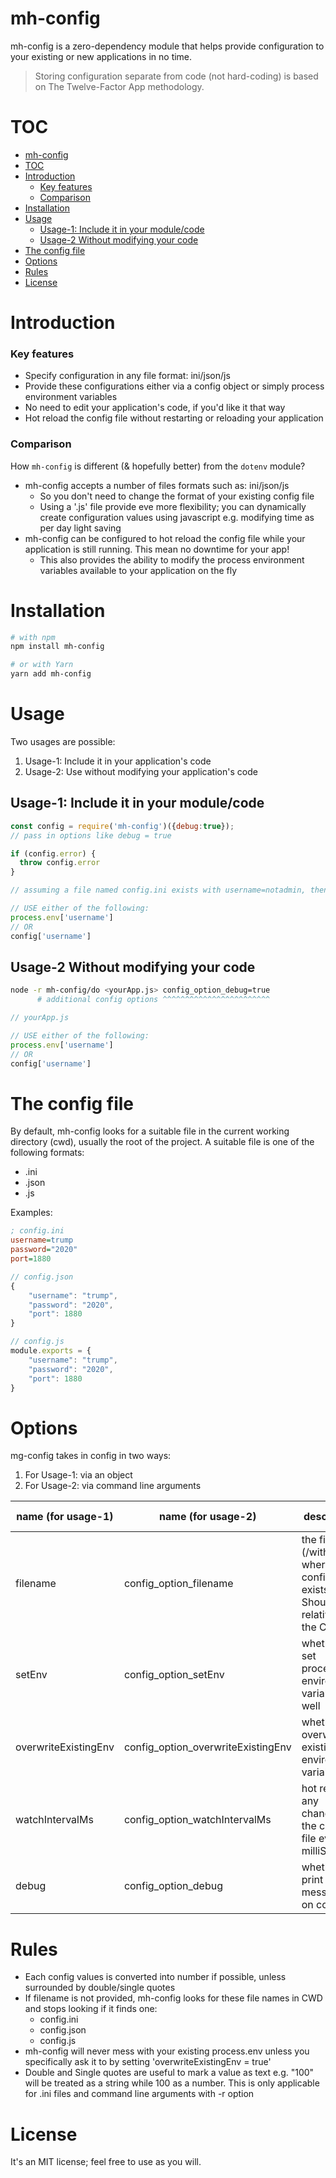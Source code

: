 # mh-config
mh-config is a zero-dependency module that helps provide configuration to your existing or new applications in no time.

> Storing configuration separate from code (not hard-coding) is based on The Twelve-Factor App methodology.

# TOC
- [mh-config](#mh-config)
- [TOC](#toc)
- [Introduction](#introduction)
    - [Key features](#key-features)
    - [Comparison](#comparison)
- [Installation](#installation)
- [Usage](#usage)
  - [Usage-1: Include it in your module/code](#usage-1-include-it-in-your-modulecode)
  - [Usage-2 Without modifying your code](#usage-2-without-modifying-your-code)
- [The config file](#the-config-file)
- [Options](#options)
- [Rules](#rules)
- [License](#license)


# Introduction
### Key features
- Specify configuration in any file format: ini/json/js
- Provide these configurations either via a config object or simply process environment variables
- No need to edit your application's code, if you'd like it that way
- Hot reload the config file without restarting or reloading your application

### Comparison
How `mh-config` is different (& hopefully better) from the `dotenv` module?
- mh-config accepts a number of files formats such as: ini/json/js
  - So you don't need to change the format of your existing config file
  - Using a '.js' file provide eve more flexibility; you can dynamically create configuration values using javascript e.g. modifying time as per day light saving
- mh-config can be configured to hot reload the config file while your application is still running. This mean no downtime for your app!
  - This also provides the ability to modify the process environment variables available to your application on the fly

# Installation
```bash
# with npm
npm install mh-config

# or with Yarn
yarn add mh-config
```

# Usage
Two usages are possible:
1. Usage-1: Include it in your application's code
2. Usage-2: Use without modifying your application's code

## Usage-1: Include it in your module/code
```js
const config = require('mh-config')({debug:true}); 
// pass in options like debug = true

if (config.error) {
  throw config.error
}

// assuming a file named config.ini exists with username=notadmin, then

// USE either of the following:
process.env['username']
// OR
config['username']
```

## Usage-2 Without modifying your code
```bash
node -r mh-config/do <yourApp.js> config_option_debug=true
      # additional config options ^^^^^^^^^^^^^^^^^^^^^^^^
```
```js
// yourApp.js

// USE either of the following:
process.env['username']
// OR
config['username']
```

# The config file
By default, mh-config looks for a suitable file in the current working directory (cwd), usually the root of the project.
A suitable file is one of the following formats:
- .ini
- .json
- .js

Examples: 
```ini
; config.ini
username=trump
password="2020"
port=1880
```
```js
// config.json
{
    "username": "trump",
    "password": "2020",
    "port": 1880
}
```
```js
// config.js
module.exports = {
    "username": "trump",
    "password": "2020",
    "port": 1880
}
```

# Options
mg-config takes in config in two ways:
1. For Usage-1: via an object
2. For Usage-2: via command line arguments

| name (for usage-1)   | name (for usage-2)                 | description                                                                  | accepted values | default |
| -------------------- | ---------------------------------- | ---------------------------------------------------------------------------- | --------------- | ------- |
| filename             | config_option_filename             | the filename (/with path) where config exists. Should be relative to the CWD | <string>        | ''      |
| setEnv               | config_option_setEnv               | whether to set process's environment variable as well                        | true/false      | true    |
| overwriteExistingEnv | config_option_overwriteExistingEnv | whether to overwrite an existing environment variable                        | true/false      | false   |
| watchIntervalMs      | config_option_watchIntervalMs      | hot reload any changes to the config file every n milliSeconds               | <number>        | 5000    |
| debug                | config_option_debug                | whether to print debug messages on console                                   | true/false      | false   |

# Rules
- Each config values is converted into number if possible, unless surrounded by double/single quotes
- If filename is not provided, mh-config looks for these file names in CWD and stops looking if it finds one:
  - config.ini
  - config.json
  - config.js
- mh-config will never mess with your existing process.env unless you specifically ask it to by setting 'overwriteExistingEnv = true'
- Double and Single quotes are useful to mark a value as text e.g. "100" will be treated as a string while 100 as a number. This is only applicable for .ini files and command line arguments with -r option

# License
It's an MIT license; feel free to use as you will.
